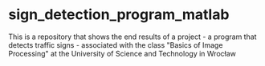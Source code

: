 # sign_detection_program_matlab
This is a repository that shows the end results of a project - a program that detects traffic signs - associated with the class "Basics of Image Processing" at the University of Science and Technology in Wrocław
